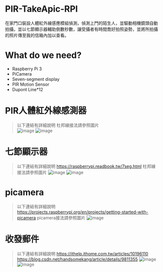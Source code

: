 # PIR-TakeApic-RPI
在家門口裝設人體紅外線感應模組偵測，偵測上門的陌生人，並驅動相機鏡頭自動拍攝，並以七節顯示器輔助倒數秒數，讓受攝者有時間喬好拍照姿勢，並將所拍攝的照片傳至我的信箱內加以查看。
# What do we need?
* Raspberry Pi 3
* PiCamera
* Seven-segment display
* PIR Motion Sensor
* Dupont Line*12
# PIR人體紅外線感測器
>以下連結有詳細說明  杜邦線接法請參照圖片  
![image](https://github.com/eric85916/PIR-TakeApic-RPI/blob/master/PIR1.jpg)
![image](https://github.com/eric85916/PIR-TakeApic-RPI/blob/master/PIR2.jpg)
#  七節顯示器
>以下連結有詳細說明
>https://raspberrypi.readbook.tw/7seg.html
>杜邦線接法請參照圖片
![image](https://github.com/eric85916/PIR-TakeApic-RPI/blob/master/7SEG1.jpg)
![image](https://github.com/eric85916/PIR-TakeApic-RPI/blob/master/7SEG2.jpg)
# picamera
>以下連結有詳細說明
>https://projects.raspberrypi.org/en/projects/getting-started-with-picamera
>picamera接法請參照圖片
![image](https://github.com/eric85916/PIR-TakeApic-RPI/blob/master/Picamera.jpg)
# 收發郵件
>以下連結有詳細說明
>https://ithelp.ithome.com.tw/articles/10196110
>https://blog.csdn.net/handsomekang/article/details/9811355
![image](https://github.com/eric85916/PIR-TakeApic-RPI/blob/master/ReceiveMail1.jpg)
![image](https://github.com/eric85916/PIR-TakeApic-RPI/blob/master/ReceiveMail2.jpg)

